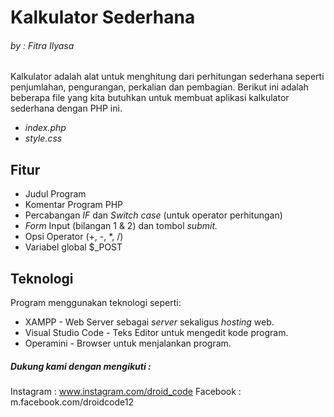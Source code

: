 # Kalkulator Sederhana
###### _by : Fitra Ilyasa_

 Kalkulator adalah alat untuk menghitung dari perhitungan sederhana seperti penjumlahan, pengurangan, perkalian dan pembagian. Berikut ini adalah beberapa file yang kita butuhkan untuk membuat aplikasi kalkulator sederhana dengan PHP ini.
- _index.php_
-  _style.css_

## Fitur

- Judul Program
- Komentar Program PHP
- Percabangan _IF_ dan _Switch case_ (untuk operator perhitungan)
- _Form_ Input (bilangan 1 & 2) dan tombol _submit._
- Opsi Operator (+, -, *, /)
- Variabel global $_POST

## Teknologi

Program menggunakan teknologi seperti:

- XAMPP - Web Server sebagai _server_ sekaligus _hosting_ web.
- Visual Studio Code - Teks Editor untuk mengedit kode program.
- Operamini - Browser untuk menjalankan program.

##### Dukung kami dengan mengikuti :
Instagram : www.instagram.com/droid_code
Facebook : m.facebook.com/droidcode12